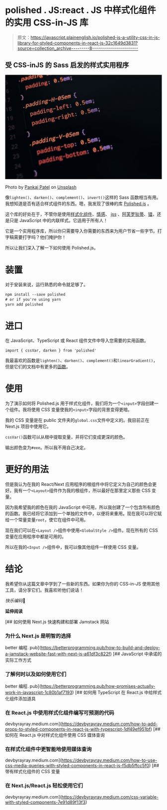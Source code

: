 # polished . JS:react . JS 中样式化组件的实用 CSS-in-JS 库

> 原文：<https://javascript.plainenglish.io/polished-js-a-utility-css-in-js-library-for-styled-components-in-react-js-32c1649d3831?source=collection_archive---------8----------------------->

## 受 CSS-inJS 的 Sass 启发的样式实用程序

![](img/8a49ccd0f9064e6ea0559622abffa106.png)

Photo by [Pankaj Patel](https://unsplash.com/@pankajpatel?utm_source=medium&utm_medium=referral) on [Unsplash](https://unsplash.com?utm_source=medium&utm_medium=referral)

像`lighten()`、`darken()`、`complement()`、`invert()`这样的 Sass 函数相当有用。我想知道是否有适合样式组件的东西。嗯，我发现了很棒的库 [Polished.js](https://polished.js.org/) 。

这个库的好处在于，不管你是使用[样式化组件](https://styled-components.com/)、[情感](https://emotion.sh/)、 [jss](https://cssinjs.org/?v=v10.6.0) 、[阿芙罗狄蒂](https://github.com/Khan/aphrodite)、[镭](https://formidable.com/open-source/radium/)，还是只是 JavaScript 中的内联样式。它适用于所有人！

它是一个实用程序库，所以你只需要导入你需要的东西来为用户节省一些字节。打字稿需要打字吗？他们掩护你！

所以让我们深入了解一下如何使用 Polished.js。

# 装置

对于安装来说，运行熟悉的命令就足够了。

```
npm install --save polished
# or if you're using yarn
yarn add polished
```

# 进口

在 JavaScript、TypeScript 或 React 组件文件中导入您需要的实用函数。

```
import { cssVar, darken } from 'polished'
```

我最喜欢的函数是`lighten()`、`darken()`、`complement()`和`linearGradient()`，但是它们的文档中有更多的[函数](https://polished.js.org/docs/)。

# 使用

为了演示如何将 Polished.js 用于样式化组件，我们将为一个`<input>`字段创建一个组件。我将使用 CSS 变量使我的`<input>`字段的背景变得更暗。

我的 CSS 变量是在 public 文件夹的`global.css`文件中定义的。我目前正在 Next.js 项目中使用它。

`cssVar()`函数可以从根中提取变量，并将它们变成更深的颜色。

输出颜色变为`#eee`。所以我不用自己决定。

# 更好的用法

但是我认为在我的 React/Next 应用程序的根组件中将它定义为自己的颜色会更好。我有一个`<Layout>`组件作为我的根组件，所以最好在那里定义那些 CSS 变量。

因为我希望我的颜色在我的 JavaScript 中可用，所以我创建了一个包含所有颜色的函数。我已经将它添加到一个单独的文件中，以便将来重用。现在我可以将它赋给一个常量变量`root`，使它在组件中可用。

现在我们可以在`<Layout />`组件中使用`<GlobalStyle />`组件。现在所有的 CSS 变量在应用程序中都是可用的。

所以在我的`<Input />`组件中，我可以像其他组件一样使用 CSS 变量。

# 结论

我希望你从这篇文章中学到了一些新的东西。如果你为你的 CSS-in-JS 使用其他工具，请分享它们。我喜欢听他们说话！

*快乐编码*🚀

**延伸阅读**

[](https://betterprogramming.pub/how-to-build-and-deploy-a-jamstack-website-fast-with-next-js-a61df3c822f) [## 如何使用 Next.js 快速构建和部署 Jamstack 网站

### 为什么 Next.js 是明智的选择

better 编程. pub](https://betterprogramming.pub/how-to-build-and-deploy-a-jamstack-website-fast-with-next-js-a61df3c822f) [](https://betterprogramming.pub/how-promises-actually-work-in-javascript-1c80b1af7193) [## JavaScript 中承诺的实际工作方式

### 了解何时以及如何使用它们

better 编程. pub](https://betterprogramming.pub/how-promises-actually-work-in-javascript-1c80b1af7193) [](https://devbyrayray.medium.com/how-to-add-props-to-styled-components-in-react-js-with-typescript-1df49ef951bf) [## 如何用 TypeScript 在 React.js 中给样式化组件添加道具

### 在 React.js 中使用样式化组件编写可预测的代码

devbyrayray.medium.com](https://devbyrayray.medium.com/how-to-add-props-to-styled-components-in-react-js-with-typescript-1df49ef951bf) [](https://devbyrayray.medium.com/how-to-use-css-media-queries-with-styled-components-in-react-js-f5db5ffcc5f0) [## 如何在 React.js 中对样式化组件使用 CSS 媒体查询

### 在样式化组件中更智能地使用媒体查询

devbyrayray.medium.com](https://devbyrayray.medium.com/how-to-use-css-media-queries-with-styled-components-in-react-js-f5db5ffcc5f0) [](https://devbyrayray.medium.com/css-variable-with-styled-components-7e91d89f13f3) [## 带有样式化组件的 CSS 变量

### 在 Next.js/React.js 轻松使用它们

devbyrayray.medium.com](https://devbyrayray.medium.com/css-variable-with-styled-components-7e91d89f13f3)
